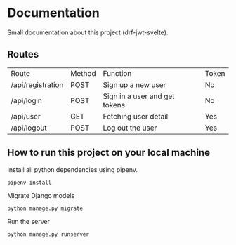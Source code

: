 # Documentation
Small documentation about this project (drf-jwt-svelte).

## Routes
| | | | |
|-|-|-|-|
|Route|Method|Function|Token|
|/api/registration|POST|Sign up a new user|No|
|/api/login|POST|Sign in a user and get tokens|No|
|/api/user|GET|Fetching user detail|Yes|
|/api/logout|POST|Log out the user|Yes|

## How to run this project on your local machine
Install all python dependencies using pipenv.
```
pipenv install
```

Migrate Django models
```
python manage.py migrate
```

Run the server
```
python manage.py runserver
```
